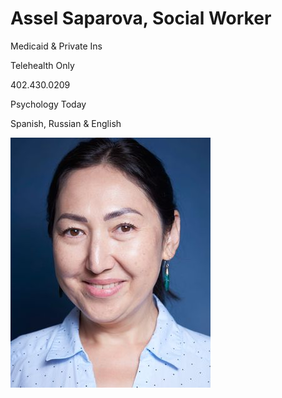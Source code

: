 # Assel Saparova, Social Worker

Medicaid & Private Ins

Telehealth Only

402.430.0209

Psychology Today

Spanish, Russian & English

![picture](./markdown/resources/images/aSaparova.jpeg)
